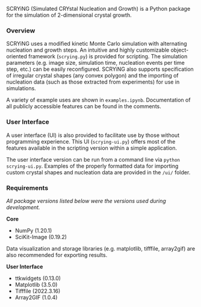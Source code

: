 SCRYiNG (Simulated CRYstal Nucleation and Growth) is a Python package for the simulation of 2-dimensional crystal growth. 

### Overview
SCRYiNG uses a modified kinetic Monte Carlo simulation with alternating nucleation and growth steps. An intuitive and highly customizable object-oriented framework (`scrying.py`) is provided for scripting. The simulation parameters (e.g. image size, simulation time, nucleation events per time step, etc.) can be easily reconfigured. SCRYiNG also supports specification of irregular crystal shapes (any convex polygon) and the importing of nucleation data (such as those extracted from experiments) for use in simulations. 

A variety of example uses are shown in `examples.ipynb`. Documentation of all publicly accessible features can be found in the comments. 

### User Interface
A user interface (UI) is also provided to facilitate use by those without programming experience. This UI (`scrying-ui.py`) offers most of the features available in the scripting version within a simple application. 

The user interface version can be run from a command line via `python scrying-ui.py`. Examples of the properly formatted data for importing custom crystal shapes and nucleation data are provided in the `/ui/` folder. 

### Requirements 
*All package versions listed below were the versions used during development.* 

**Core**
* NumPy (1.20.1)
* SciKit-Image (0.19.2)

Data visualization and storage libraries (e.g. matplotlib, tifffile, array2gif) are also recommended for exporting results. 

**User Interface**
* ttkwidgets (0.13.0)
* Matplotlib (3.5.0)
* Tifffile (2022.3.16)
* Array2GIF (1.0.4)



